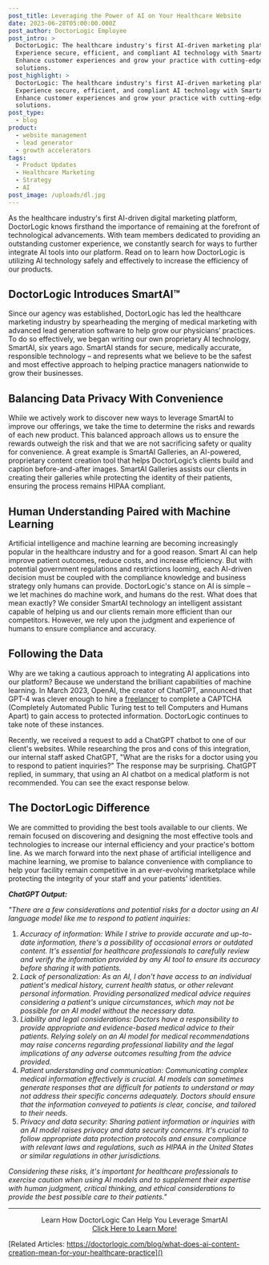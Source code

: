 ```yaml
---
post_title: Leveraging the Power of AI on Your Healthcare Website
date: 2023-06-28T05:00:00.000Z
post_author: DoctorLogic Employee
post_intro: >
  DoctorLogic: The healthcare industry's first AI-driven marketing platform.
  Experience secure, efficient, and compliant AI technology with SmartAI™.
  Enhance customer experiences and grow your practice with cutting-edge
  solutions.
post_highlight: >
  DoctorLogic: The healthcare industry's first AI-driven marketing platform.
  Experience secure, efficient, and compliant AI technology with SmartAI™.
  Enhance customer experiences and grow your practice with cutting-edge
  solutions.
post_type:
  - blog
product:
  - website management
  - lead generator
  - growth accelerators
tags:
  - Product Updates
  - Healthcare Marketing
  - Strategy
  - AI
post_image: /uploads/dl.jpg
---
```


As the healthcare industry's first AI-driven digital marketing platform, DoctorLogic knows firsthand the importance of remaining at the forefront of technological advancements. With team members dedicated to providing an outstanding customer experience, we constantly search for ways to further integrate AI tools into our platform. Read on to learn how DoctorLogic is utilizing AI technology safely and effectively to increase the efficiency of our products. 

## DoctorLogic Introduces SmartAI™ 

Since our agency was established, DoctorLogic has led the healthcare marketing industry by spearheading the merging of medical marketing with advanced lead generation software to help grow our physicians’ practices. To do so effectively, we began writing our own proprietary AI technology, SmartAI, six years ago. SmartAI stands for secure, medically accurate, responsible technology – and represents what we believe to be the safest and most effective approach to helping practice managers nationwide to grow their businesses. 

## Balancing Data Privacy With Convenience

While we actively work to discover new ways to leverage SmartAI to improve our offerings, we take the time to determine the risks and rewards of each new product. This balanced approach allows us to ensure the rewards outweigh the risk and that we are not sacrificing safety or quality for convenience. A great example is SmartAI Galleries, an AI-powered, proprietary content creation tool that helps DoctorLogic’s clients build and caption before-and-after images. SmartAI Galleries assists our clients in creating their galleries while protecting the identity of their patients, ensuring the process remains HIPAA compliant. 

## Human Understanding Paired with Machine Learning

Artificial intelligence and machine learning are becoming increasingly popular in the healthcare industry and for a good reason. Smart AI can help improve patient outcomes, reduce costs, and increase efficiency. But with potential government regulations and restrictions looming, each AI-driven decision must be coupled with the compliance knowledge and business strategy only humans can provide. DoctorLogic's stance on AI is simple – we let machines do machine work, and humans do the rest. What does that mean exactly? We consider SmartAI technology an intelligent assistant capable of helping us and our clients remain more efficient than our competitors. However, we rely upon the judgment and experience of humans to ensure compliance and accuracy. 

## Following the Data

Why are we taking a cautious approach to integrating AI applications into our platform? Because we understand the brilliant capabilities of machine learning. In March 2023, OpenAI, the creator of ChatGPT, announced that GPT-4 was clever enough to hire a [freelancer](https://www.gizmochina.com/2023/03/16/ai-hire-a-human-to-solve-captcha/) to complete a CAPTCHA (Completely Automated Public Turing test to tell Computers and Humans Apart) to gain access to protected information. DoctorLogic continues to take note of these instances. 

Recently, we received a request to add a ChatGPT chatbot to one of our client's websites. While researching the pros and cons of this integration, our internal staff asked ChatGPT, "What are the risks for a doctor using you to respond to patient inquiries?" The response may be surprising. ChatGPT replied, in summary, that using an AI chatbot on a medical platform is not recommended. You can see the exact response below. 

## The DoctorLogic Difference

We are committed to providing the best tools available to our clients. We remain focused on discovering and designing the most effective tools and technologies to increase our internal efficiency and your practice's bottom line. As we march forward into the next phase of artificial intelligence and machine learning, we promise to balance convenience with compliance to help your facility remain competitive in an ever-evolving marketplace while protecting the integrity of your staff and your patients' identities.

***ChatGPT Output:***

*"There are a few considerations and potential risks for a doctor using an AI language model like me to respond to patient inquiries:*

1. *Accuracy of information: While I strive to provide accurate and up-to-date information, there's a possibility of occasional errors or outdated content. It's essential for healthcare professionals to carefully review and verify the information provided by any AI tool to ensure its accuracy before sharing it with patients.*
2. *Lack of personalization: As an AI, I don't have access to an individual patient's medical history, current health status, or other relevant personal information. Providing personalized medical advice requires considering a patient's unique circumstances, which may not be possible for an AI model without the necessary data.*
3. *Liability and legal considerations: Doctors have a responsibility to provide appropriate and evidence-based medical advice to their patients. Relying solely on an AI model for medical recommendations may raise concerns regarding professional liability and the legal implications of any adverse outcomes resulting from the advice provided.*
4. *Patient understanding and communication: Communicating complex medical information effectively is crucial. AI models can sometimes generate responses that are difficult for patients to understand or may not address their specific concerns adequately. Doctors should ensure that the information conveyed to patients is clear, concise, and tailored to their needs.*
5. *Privacy and data security: Sharing patient information or inquiries with an AI model raises privacy and data security concerns. It's crucial to follow appropriate data protection protocols and ensure compliance with relevant laws and regulations, such as HIPAA in the United States or similar regulations in other jurisdictions.*

*Considering these risks, it's important for healthcare professionals to exercise caution when using AI models and to supplement their expertise with human judgment, critical thinking, and ethical considerations to provide the best possible care to their patients."*

***

<center>Learn How DoctorLogic Can Help You Leverage SmartAI</center>
<center><a href="https://growth.doctorlogic.com/get-a-demo" class="btn">Click Here to Learn More!</a></center>

[Related Articles:
https://doctorlogic.com/blog/what-does-ai-content-creation-mean-for-your-healthcare-practice]()
